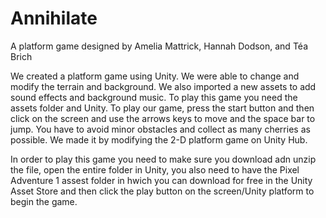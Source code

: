 # Annihilate
A platform game designed by Amelia Mattrick, Hannah Dodson, and Téa Brich

We created a platform game using Unity. We were able to change and modify the terrain and background. We also imported a new assets to add sound effects and background music. To play this game you need the assets folder and Unity. To play our game, press the start button and then click on the screen and use the arrows keys to move and the space bar to jump. You have to avoid minor obstacles and collect as many cherries as possible. We made it by modifying the 2-D platform game on Unity Hub.

In order to play this game you need to make sure you download adn unzip the file, open the entire folder in Unity, you also need to have the Pixel Adventure 1 assest folder in hwich you can download for free in the Unity Asset Store and then click the play button on the screen/Unity platform to begin the game.
